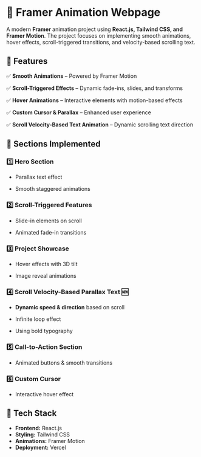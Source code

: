 # 🚀 Framer Animation Webpage

A modern **Framer** animation project using **React.js, Tailwind CSS, and Framer Motion**. The project focuses on implementing smooth animations, hover effects, scroll-triggered transitions, and velocity-based scrolling text.

## 🌟 Features

✅ **Smooth Animations** – Powered by Framer Motion  

✅ **Scroll-Triggered Effects** – Dynamic fade-ins, slides, and transforms  

✅ **Hover Animations** – Interactive elements with motion-based effects  

✅ **Custom Cursor & Parallax** – Enhanced user experience  

✅ **Scroll Velocity-Based Text Animation** – Dynamic scrolling text direction  


## 📂 Sections Implemented

### **1️⃣ Hero Section**

- Parallax text effect  

- Smooth staggered animations  


### **2️⃣ Scroll-Triggered Features**

- Slide-in elements on scroll  

- Animated fade-in transitions  


### **3️⃣ Project Showcase**

- Hover effects with 3D tilt  

- Image reveal animations  


### **4️⃣ Scroll Velocity-Based Parallax Text** 🆕
- **Dynamic speed & direction** based on scroll  

- Infinite loop effect  

- Using bold typography  


### **5️⃣ Call-to-Action Section**

- Animated buttons & smooth transitions  


### **6️⃣ Custom Cursor**

- Interactive hover effect  


## 🔧 Tech Stack

- **Frontend:** React.js
- **Styling:** Tailwind CSS
- **Animations:** Framer Motion  
- **Deployment:** Vercel  

